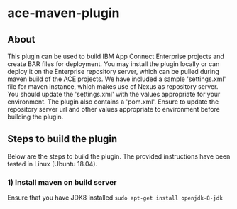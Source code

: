 # ace-maven-plugin
## About
This plugin can be used to build IBM App Connect Enterprise projects and create BAR files for deployment. You may install the plugin locally or can deploy it on the Enterprise repository server, which can be pulled during maven build of the ACE projects. We have included a sample 'settings.xml' file for maven instance, which makes use of Nexus as repository server. You should update the 'settings.xml' with the values appropriate for your environment.
The plugin also contains a 'pom.xml'. Ensure to update the repository server url and other values appropriate to environment before building the plugin.

## Steps to build the plugin
Below are the steps to build the plugin. The provided instructions have been tested in Linux (Ubuntu 18.04).

### 1) Install maven on build server
Ensure that you have JDK8 installed
`sudo apt-get install openjdk-8-jdk`


